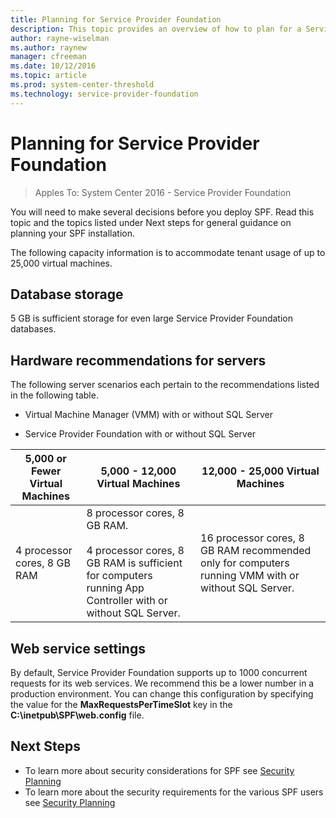```yaml
---
title: Planning for Service Provider Foundation
description: This topic provides an overview of how to plan for a Service Provider Foundation installation.
author: rayne-wiselman
ms.author: raynew
manager: cfreeman
ms.date: 10/12/2016
ms.topic: article
ms.prod: system-center-threshold
ms.technology: service-provider-foundation
---
```



# Planning for Service Provider Foundation

>Apples To: System Center 2016 - Service Provider Foundation

You will need to make several decisions before you deploy SPF. Read this topic and the topics listed under Next steps for general guidance on planning your SPF installation.

The following capacity information is to accommodate tenant usage of up to 25,000 virtual machines.

## Database storage
5 GB is sufficient storage for even large Service Provider Foundation databases.

## Hardware recommendations for servers
The following server scenarios each pertain to the recommendations listed in the following table.

-   Virtual Machine Manager \(VMM\) with or without SQL Server

-   Service Provider Foundation with or without SQL Server


|5,000 or Fewer Virtual Machines|5,000 - 12,000 Virtual Machines|12,000 - 25,000 Virtual Machines|
|-----------------------------------|-----------------------------------|------------------------------------|
|4 processor cores, 8 GB RAM|8 processor cores, 8 GB RAM.<br /><br />4 processor cores, 8 GB RAM is sufficient for computers running App Controller  with or without SQL Server.|16 processor cores, 8 GB RAM recommended only for computers running VMM with or without SQL Server.|

## Web service settings
By default, Service Provider Foundation supports up to 1000 concurrent requests for its web services. We recommend this be a lower number in a production environment. You can change this configuration by specifying the value for the **MaxRequestsPerTimeSlot** key in the **C:\\inetpub\\SPF\\web.config** file.

## Next Steps

- To learn more about security considerations for SPF see [Security Planning](/security-planning-for-service-provider-foundation.md)
- To learn more about the security requirements for the various SPF users see [Security Planning](\security-planning-for-service-provider-foundation.md)
